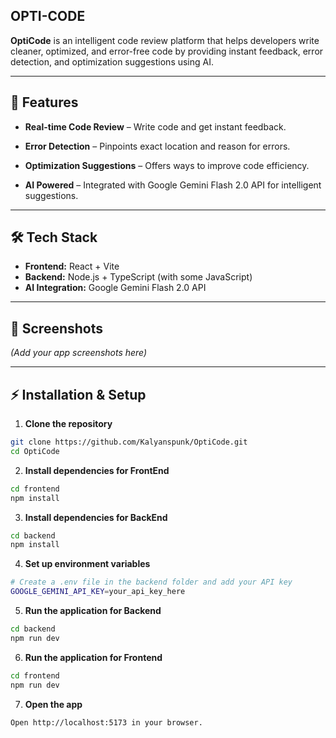 ##  OPTI-CODE


**OptiCode** is an intelligent code review platform that helps developers write cleaner, optimized, and error-free code by providing instant feedback, error detection, and optimization suggestions using AI.

---

## 🌟 Features

- **Real-time Code Review** – Write code and get instant feedback.
- **Error Detection** – Pinpoints exact location and reason for errors.
- **Optimization Suggestions** – Offers ways to improve code efficiency.

- **AI Powered** – Integrated with Google Gemini Flash 2.0 API for intelligent suggestions.

---

## 🛠️ Tech Stack

- **Frontend:** React + Vite  
- **Backend:** Node.js + TypeScript (with some JavaScript)  
- **AI Integration:** Google Gemini Flash 2.0 API  

---

## 📸 Screenshots

*(Add your app screenshots here)*

---

## ⚡ Installation & Setup

1. **Clone the repository**

```bash
git clone https://github.com/Kalyanspunk/OptiCode.git
cd OptiCode
```

2. **Install dependencies for FrontEnd**

```bash
cd frontend
npm install
```

3. **Install dependencies for BackEnd**

```bash
cd backend
npm install
```

4. **Set up environment variables**

```bash
# Create a .env file in the backend folder and add your API key
GOOGLE_GEMINI_API_KEY=your_api_key_here
```



5. **Run the application for Backend**

```bash
cd backend
npm run dev
```


6. **Run the application for Frontend**

```bash
cd frontend
npm run dev
```

7. **Open the app**

```bash
Open http://localhost:5173 in your browser.
```
